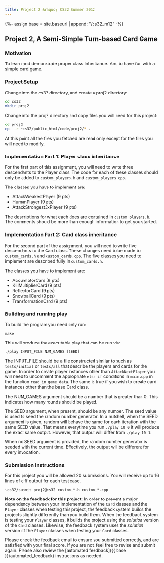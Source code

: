 ```yaml
---
title: Project 2 &raquo; CS32 Summer 2012
---
```

{%- assign base = site.baseurl | append: "/cs32_m12" -%}
## Project 2, A Semi-Simple Turn-based Card Game

### Motivation

To learn and demonstrate proper class inheritance. And to have fun with a
simple card game.

### Project Setup

Change into the cs32 directory, and create a proj2 directory:

```sh
cd cs32
mkdir proj2
```

Change into the proj2 directory and copy files you will need for this project:

```sh
cd proj2
cp  -r ~cs32/public_html/code/proj2/* .
```

At this point all the files you fetched are read only except for the files you
will need to modify.


### Implementation Part 1: Player class inheritance

For the first part of this assignment, you will need to write three descendants
to the Player class. The code for each of these classes should only be added to
`custom_players.h` and `custom_players.cpp`.

The classes you have to implement are:

 * AttackWeakestPlayer (9 pts)
 * HumanPlayer (9 pts)
 * AttackStrongest3xPlayer (9 pts)

The descriptions for what each does are contained in `custom_players.h`. The
comments should be more than enough information to get you started.


### Implementation Part 2: Card class inheritance

For the second part of the assignment, you will need to write five descendants
to the Card class. These changes need to be made to `custom_cards.h` and
`custom_cards.cpp`. The five classes you need to implement are described fully
in `custom_cards.h`.

The classes you have to implement are:

 * AccumlatorCard (9 pts)
 * KillMultiplierCard (9 pts)
 * ReflectorCard (9 pts)
 * SnowballCard (9 pts)
 * TransformationCard (9 pts)


### Building and running play

To build the program you need only run:

    make

This will produce the executable play that can be run via:

    ./play INPUT_FILE NUM_GAMES [SEED]


The INPUT_FILE should be a file constructed similar to such as `tests/initial`
or `tests/all` that describe the players and cards for the game. In order to
create player instances other than `AttackNextPlayer` you will need to
uncomment the appropriate `else if` conditions in `main.cpp` in the function
`read_in_game_data`. The same is true if you wish to create card instances
other than the base Card class.

The NUM_GAMES argument should be a number that is greater than 0. This
indicates how many rounds should be played.

The SEED argument, when present, should be any number. The seed value is used
to seed the random number generator. In a nutshell, when the SEED argument is
given, random will behave the same for each iteration with the same SEED
value. That means everytime you run `./play 10 0` it will produce the exact
same output. However, that output will differ from `./play 10 1`.

When no SEED argument is provided, the random number generator is seeded with
the current time. Effectively, the output will be different for every
invocation.


### Submission Instructions

For this project you will be allowed 20 submissions. You will receive up to 16
lines of diff output for each test case.

    ~cs32/submit proj2@cs32 custom_*.h custom_*.cpp

__Note on the feedback for this project__: In order to prevent a major
dependency between your implementation of the `Card` classes and the `Player`
classes when testing this project, the feedback system builds the projects
slightly differently than you build them. When the feedback system is testing
your `Player` classes, it builds the project using the _solution_ version of
the `Card` classes. Likewise, the feedback system uses the _solution_ version
of the `Player` classes when testing your `Card` classes.


Please check the feedback email to ensure you submitted correctly, and are
satisfied with your final score. If you are not, feel free to revise and submit
again. Please also review the
[automated feedback]({{ base }}/automated_feedback) instructions as needed.
